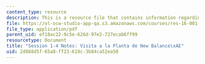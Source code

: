 ```yaml
---
content_type: resource
description: This is a resource file that contains information regarding session 1-4.
file: https://ol-ocw-studio-app-qa.s3.amazonaws.com/courses/res-16-001-lean-enterprise-en-espanol-january-iap-2012/2d868d5f65a8ff23619c3b84ca52ea50_MITRES_16_001IAP12_1-4_Vis.pdf
file_type: application/pdf
parent_uid: ef18ac22-9c5e-626d-97e2-727ecab6ff99
resourcetype: Document
title: "Session 1-4 Notes: Visita a la Planta de New Balance\xAE"
uid: 2d868d5f-65a8-ff23-619c-3b84ca52ea50
---
```

